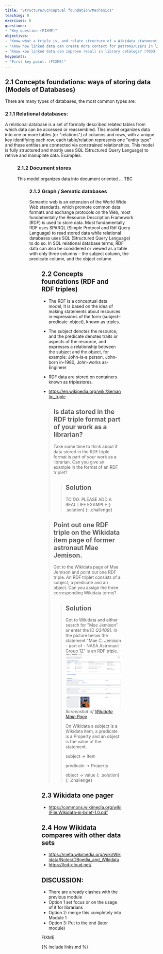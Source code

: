 ```yaml
---
title: "Structure/Conceptual foundation/Mechanics"
teaching: 0
exercises: 0
questions:
- "Key question (FIXME)"
objectives:
- "Know what a triple is, and relate structure of a Wikidata statement to traditional metadata field structure"
- "Know how linked data can create more context for patrons/users in library catalogs"
- "Know kow linked data can improve recall in library catalogs? (TODO: Check if we want to address this here)." 
keypoints:
- "First key point. (FIXME)"
---
```


## 2.1 Concepts foundations: ways of storing data (Models of Databases)
There are many types of databases, the most common types are:
### 2.1.1 Relational databases:
 A relational database is a set of formally described related tables from which data can be accessed or reassembled.
 This model organizes data into one or more tables (or "relations") of columns and rows, with a unique key identifying each row. each table/relation represents one "entity type" and these entities are connected via constrained relationships.
 This model is fully structured and mostly uses SQL (Structured Query Language) to retrive and manuplate data.
 Examples: 
 
 <FIGURE>
 
### 2.1.2 Document stores
 This model organizes data into document oriented ... TBC
 
 <FIGURE>
 
### 2.1.2 Graph / Sematic databases
 Semantic web is an extension of the World Wide Web standards, which promote common data formats and exchange protocols on the Web, most fundamentally the Resource Description Framework (RDF) is used to store data.
 Most fundamentally RDF uses SPARQL (Simple Protocol and Rdf Query Language) to read stored data while relational databases uses SQL (Structured Query Language) to do so.
 In SQL relational database terms, RDF data can also be considered or viewed as a table with only three columns – the subject column, the predicate column, and the object column.
 
 <FIGURE>

## 2.2 Concepts foundations (RDF and RDF triples)

 - The RDF is a conceptual data model, It is based on the idea of making statements about resources in expressions of the form (subject–predicate–object), known as triples.
 - The subject denotes the resource, and the predicate denotes traits or aspects of the resource, and expresses a relationship between the subject and the object, for example: John-is-a person, John-born in-1980, John-works as-Engineer
 - RDF data are stored on containers known as triplestores.

- https://en.wikipedia.org/wiki/Semantic_triple

> ## Is data stored in the RDF triple format part of your work as a librarian? 
>
> Take some time to think about if data stored in the RDF triple format 
> is part of your work as a librarian. Can you give an example in the format of an RDF triplet?  
> > ## Solution
> > *TO DO*: PLEASE ADD A REAL LIFE EXAMPLE
> {: .solution}
{: .challenge}

> ## Point out one RDF triple on the Wikidata item page of former astronaut Mae Jemison. 
>
> Got to the Wikidata page of Mae Jemison and point out one RDF triple. 
> An RDF triplet consists of a subject, a predicate and an object. 
> Can you assign the three corresponding Wikidata terms?
> 
> > ## Solution
> > Got to Wikidata and either search for "Mae Jemison" or enter the ID *Q34091*. 
> > In the picture below the statement "Mae C. Jemison - part of - NASA Astronaut Group 12" is an RDF triple. 
> > ![Wikidata_Main_Page](../fig/Mae_Jemison_Wikidata.png)  
> >  *Screenshot of [Wikidata Main Page](https://www.wikidata.org/wiki/Q34091)*
> >
> > On Wikidata a subject is a Wikidata item, a predicate is a Property and an object is the value of the statement.
> >
> > subject -> Item
> >
> > predicate -> Property
> >
> > object -> value
> {: .solution}
{: .challenge}

## 2.3 Wikidata one pager
- https://commons.wikimedia.org/wiki/File:Wikidata-in-brief-1.0.pdf

## 2.4 How Wikidata compares with other data sets 

- https://meta.wikimedia.org/wiki/Wikidata/Notes/DBpedia_and_Wikidata
- https://lod-cloud.net/

## DISCUSSION: ##
* There are already clashes with the previous module
* Option 1 set focus or on the usage of it for librarians
* Option 2: merge this completely into Module 1
* Option 3: Put to the end (later module)


FIXME

{% include links.md %}
